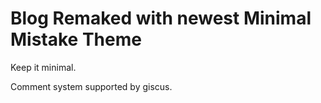 # Blog Remaked with newest Minimal Mistake Theme

Keep it minimal.

Comment system supported by giscus.
